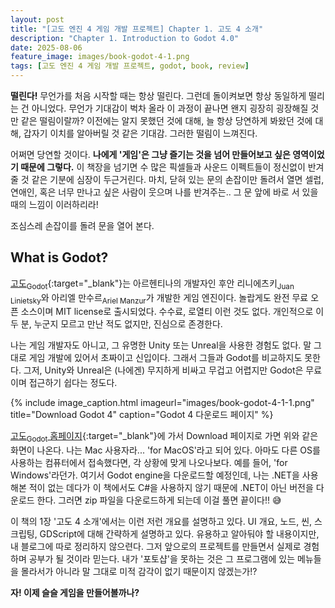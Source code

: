 ```yaml
---
layout: post
title: "[고도 엔진 4 게임 개발 프로젝트] Chapter 1. 고도 4 소개"
description: "Chapter 1. Introduction to Godot 4.0"
date: 2025-08-06
feature_image: images/book-godot-4-1.png
tags: [고도 엔진 4 게임 개발 프로젝트, godot, book, review]
---
```


**떨린다!** 무언가를 처음 시작할 때는 항상 떨린다. 그런데 돌이켜보면 항상 동일하게 떨리는 건 아니었다.
무언가 기대감이 벅차 올라 이 과정이 끝나면 왠지 굉장히 굉장해질 것만 같은 떨림이랄까?
이전에는 알지 못했던 것에 대해, 늘 항상 당연하게 봐왔던 것에 대해, 갑자기 이치를 알아버릴 것 같은 기대감. 그러한 떨림이 느껴진다.

어쩌면 당연할 것이다. **나에게 '게임'은 그냥 즐기는 것을 넘어 만들어보고 싶은 영역이었기 때문에 그렇다.**
이 책장을 넘기면 수 많은 픽셀들과 사운드 이펙트들이 정신없이 반겨줄 것 같은 기분에 심장이 두근거린다.
마치, 닫혀 있는 문의 손잡이만 돌려서 열면 셀럽, 연애인, 혹은 너무 만나고 싶은 사람이 웃으며 나를 반겨주는.. 그 문 앞에 바로 서 있을 때의 느낌이 이러하리라! 

조심스레 손잡이를 돌려 문을 열어 본다.

<!--more-->

## What is Godot?

[고도<sub>Godot</sub>](https://godotengine.org){:target="_blank"}는 아르헨티나의 개발자인 후안 리니에츠키<sub>Juan Linietsky</sub>와 아리엘 만수르<sub>Ariel Manzur</sub>가 개발한 게임 엔진이다.
놀랍게도 완전 무료 오픈 소스이며 MIT license로 출시되었다. 수수료, 로열티 이런 것도 없다. 개인적으로 이 두 분, 누군지 모르고 만난 적도 없지만, 진심으로 존경한다.

나는 게임 개발자도 아니고, 그 유명한 Unity 또는 Unreal을 사용한 경험도 없다.
말 그대로 게임 개발에 있어서 초짜이고 신입이다. 그래서 그들과 Godot를 비교하지도 못한다.
그저, Unity와 Unreal은 (나에겐) 무지하게 비싸고 무겁고 어렵지만 Godot은 무료이며 접근하기 쉽다는 정도다.

{% include image_caption.html imageurl="images/book-godot-4-1-1.png" title="Download Godot 4" caption="Godot 4 다운로드 페이지" %}

[고도<sub>Godot</sub> 홈페이지](https://godotengine.org){:target="_blank"}에 가서 Download 페이지로 가면 위와 같은 화면이 나온다. 나는 Mac 사용자라... 'for MacOS'라고 되어 있다.
아마도 다른 OS를 사용하는 컴퓨터에서 접속했다면, 각 상황에 맞게 나오나보다. 예를 들어, 'for Windows'라던가. 여기서 Godot engine을 다운로드할 예정인데, 나는 .NET을 사용해본 적이 없는 데다가 이 책에서도 C#을 사용하지 않기 때문에 .NET이 아닌 버전을 다운로드 한다.
그러면 zip 파일을 다운로드하게 되는데 이걸 풀면 끝이다!! 😅

이 책의 1장 '고도 4 소개'에서는 이런 저런 개요를 설명하고 있다. UI 개요, 노드, 씬, 스크립팅, GDScript에 대해 간략하게 설명하고 있다.
유용하고 알아둬야 할 내용이지만, 내 블로그에 따로 정리하지 않으련다. 그저 앞으로의 프로젝트를 만들면서 실제로 경험하며 공부가 될 것이라 믿는다.
내가 '포토샵'을 못하는 것은 그 프로그램에 있는 메뉴들을 몰라서가 아니라 말 그대로 미적 감각이 없기 때문이지 않겠는가!?

**자! 이제 슬슬 게임을 만들어볼까나?**